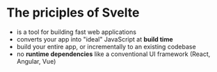 # The priciples of Svelte

- is a tool for building fast web applications
- converts your app into "ideal" JavaScript at **build time**
- build your entire app, or incrementally to an existing codebase
- no **runtime dependencies** like a conventional UI framework (React, Angular, Vue)